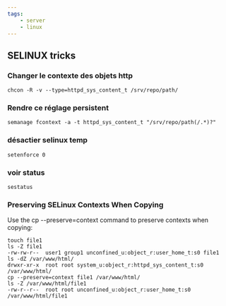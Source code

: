 ```yaml
---
tags:
    - server
    - linux
---
```


## SELINUX tricks

### Changer le contexte des objets http

    chcon -R -v --type=httpd_sys_content_t /srv/repo/path/

### Rendre ce réglage persistent

    semanage fcontext -a -t httpd_sys_content_t "/srv/repo/path(/.*)?"

### désactier selinux temp

    setenforce 0

### voir status

    sestatus

### Preserving SELinux Contexts When Copying

Use the cp --preserve=context command to preserve contexts when copying:

    touch file1
    ls -Z file1
    -rw-rw-r--  user1 group1 unconfined_u:object_r:user_home_t:s0 file1
    ls -dZ /var/www/html/
    drwxr-xr-x  root root system_u:object_r:httpd_sys_content_t:s0 /var/www/html/
    cp --preserve=context file1 /var/www/html/
    ls -Z /var/www/html/file1
    -rw-r--r--  root root unconfined_u:object_r:user_home_t:s0 /var/www/html/file1

